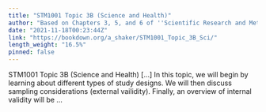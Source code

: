 ```yaml
---
title: "STM1001 Topic 3B (Science and Health)"
author: "Based on Chapters 3, 5, and 6 of ''Scientific Research and Methodology'' by Peter K. Dunn (Dunn 2021)"
date: "2021-11-18T00:23:44Z"
link: "https://bookdown.org/a_shaker/STM1001_Topic_3B_Sci/"
length_weight: "16.5%"
pinned: false
---
```


STM1001 Topic 3B (Science and Health) [...] In this topic, we will begin by learning about different types of study designs. We will then discuss sampling considerations (external vailidity). Finally, an overview of internal validity will be ...
